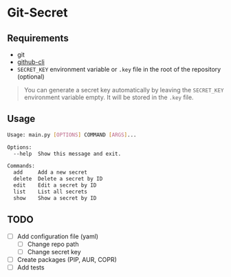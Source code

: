 # Git-Secret

## Requirements

- git
- [github-cli](https://cli.github.com/)
- `SECRET_KEY` environment variable or `.key` file in the root of the repository (optional)
> You can generate a secret key automatically by leaving the `SECRET_KEY` environment variable empty. It will be stored in the `.key` file.

## Usage

```bash
Usage: main.py [OPTIONS] COMMAND [ARGS]...

Options:
  --help  Show this message and exit.

Commands:
  add     Add a new secret
  delete  Delete a secret by ID
  edit    Edit a secret by ID
  list    List all secrets
  show    Show a secret by ID
```

## TODO

- [ ] Add configuration file (yaml)
	- [ ] Change repo path
	- [ ] Change secret key
- [ ] Create packages (PIP, AUR, COPR)
- [ ] Add tests
